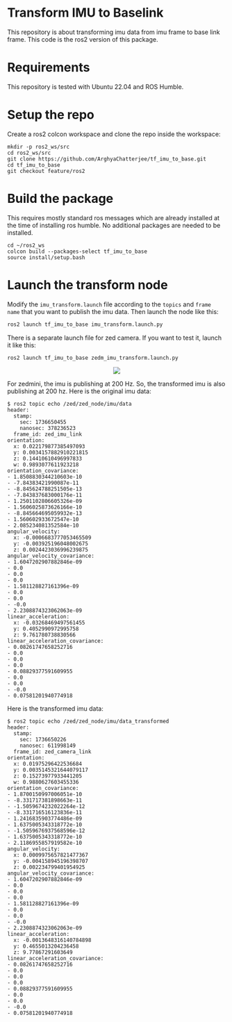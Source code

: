 # Transform IMU to Baselink
This repository is about transforming imu data from imu frame to base link frame. This code is the ros2 version of this package.

# Requirements
This repository is tested with Ubuntu 22.04 and ROS Humble.

# Setup the repo
Create a ros2 colcon workspace and clone the repo inside the workspace:
```
mkdir -p ros2_ws/src
cd ros2_ws/src
git clone https://github.com/ArghyaChatterjee/tf_imu_to_base.git
cd tf_imu_to_base
git checkout feature/ros2
```
# Build the package
This requires mostly standard ros messages which are already installed at the time of installing ros humble. No additional packages are needed to be installed.
```
cd ~/ros2_ws
colcon build --packages-select tf_imu_to_base
source install/setup.bash
```

# Launch the transform node
Modify the `imu_transform.launch` file according to the `topics` and `frame name` that you want to publish the imu data. Then launch the node like this:
```bash
ros2 launch tf_imu_to_base imu_transform.launch.py
```
There is a separate launch file for zed camera. If you want to test it, launch it like this:
```bash
ros2 launch tf_imu_to_base zedm_imu_transform.launch.py
```
<div align="center">
   <img src="media/zed_imu_frame_transformed.gif"/>
</div>


For zedmini, the imu is publishing at 200 Hz. So, the transformed imu is also publishing at 200 hz. Here is the original imu data:
```
$ ros2 topic echo /zed/zed_node/imu/data
header:
  stamp:
    sec: 1736650455
    nanosec: 378236523
  frame_id: zed_imu_link
orientation:
  x: 0.022179877385497093
  y: 0.0034157882910221815
  z: 0.14410610496997833
  w: 0.9893077611923218
orientation_covariance:
- 1.8508830344210603e-10
- -7.84383421990087e-11
- -8.845624788251505e-13
- -7.843837683000176e-11
- 1.2501102806605326e-09
- 1.5606025873626166e-10
- -8.845664695059932e-13
- 1.560602933672547e-10
- 2.085234081352584e-10
angular_velocity:
  x: -0.0006683777053465509
  y: -0.003925196048002675
  z: 0.0024423036996239875
angular_velocity_covariance:
- 1.6047202907882846e-09
- 0.0
- 0.0
- 0.0
- 1.581128827161396e-09
- 0.0
- 0.0
- -0.0
- 2.2308874323062063e-09
linear_acceleration:
  x: -0.03268469497561455
  y: 0.4052990972995758
  z: 9.761780738830566
linear_acceleration_covariance:
- 0.08261747658252716
- 0.0
- 0.0
- 0.0
- 0.08829377591609955
- 0.0
- 0.0
- -0.0
- 0.07581201940774918

```
Here is the transformed imu data:
```
$ ros2 topic echo /zed/zed_node/imu/data_transformed
header:
  stamp:
    sec: 1736650226
    nanosec: 611998149
  frame_id: zed_camera_link
orientation:
  x: 0.01975296422536684
  y: 0.0035145321644079117
  z: 0.15273977933441205
  w: 0.9880627603455336
orientation_covariance:
- 1.8700150997006051e-10
- -8.331717381898663e-11
- -1.5059674232022264e-12
- -8.331716516123836e-11
- 1.2416835903774486e-09
- 1.6375005343318772e-10
- -1.5059676937568596e-12
- 1.6375005343318772e-10
- 2.1186955857919582e-10
angular_velocity:
  x: 0.0009975657821477367
  y: -0.004158945196398707
  z: 0.002234799401954925
angular_velocity_covariance:
- 1.6047202907882846e-09
- 0.0
- 0.0
- 0.0
- 1.581128827161396e-09
- 0.0
- 0.0
- -0.0
- 2.2308874323062063e-09
linear_acceleration:
  x: -0.0013648316140784898
  y: 0.4655013204236458
  z: 9.77867291603649
linear_acceleration_covariance:
- 0.08261747658252716
- 0.0
- 0.0
- 0.0
- 0.08829377591609955
- 0.0
- 0.0
- -0.0
- 0.07581201940774918
```

